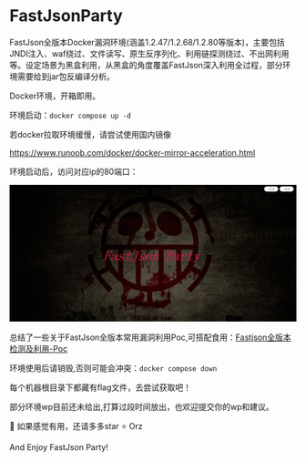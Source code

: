 # FastJsonParty
FastJson全版本Docker漏洞环境(涵盖1.2.47/1.2.68/1.2.80等版本)，主要包括JNDI注入、waf绕过、文件读写、原生反序列化、利用链探测绕过、不出网利用等。设定场景为黑盒利用，从黑盒的角度覆盖FastJson深入利用全过程，部分环境需要给到jar包反编译分析。

Docker环境，开箱即用。

环境启动：`docker compose up -d` 

若docker拉取环境缓慢，请尝试使用国内镜像

https://www.runoob.com/docker/docker-mirror-acceleration.html

环境启动后，访问对应ip的80端口：

![image](images/1.png)

总结了一些关于FastJson全版本常用漏洞利用Poc,可搭配食用：[Fastjson全版本检测及利用-Poc](Fastjson全版本检测及利用-Poc.md) 

环境使用后请销毁,否则可能会冲突：`docker compose down` 

每个机器根目录下都藏有flag文件，去尝试获取吧！

部分环境wp目前还未给出,打算过段时间放出，也欢迎提交你的wp和建议。

:sparkling_heart: 如果感觉有用，还请多多star :star: Orz

And Enjoy FastJson Party!
